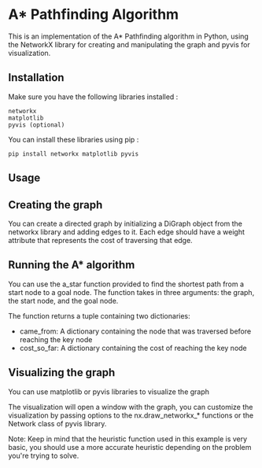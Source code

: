 # A* Pathfinding Algorithm
This is an implementation of the A* Pathfinding algorithm in Python, using the NetworkX library for creating and manipulating the graph and pyvis for visualization.

## Installation
Make sure you have the following libraries installed :
```
networkx
matplotlib
pyvis (optional)
```
You can install these libraries using pip :
```
pip install networkx matplotlib pyvis
```

## Usage
## Creating the graph

You can create a directed graph by initializing a DiGraph object from the networkx library and adding edges to it. Each edge should have a weight attribute that represents the cost of traversing that edge.

## Running the A* algorithm
You can use the a_star function provided to find the shortest path from a start node to a goal node. The function takes in three arguments: the graph, the start node, and the goal node.

The function returns a tuple containing two dictionaries:

- came_from: A dictionary containing the node that was traversed before reaching the key node
- cost_so_far: A dictionary containing the cost of reaching the key node

## Visualizing the graph
You can use matplotlib or pyvis libraries to visualize the graph

The visualization will open a window with the graph, you can customize the visualization by passing options to the nx.draw_networkx_* functions or the Network class of pyvis library.

Note: Keep in mind that the heuristic function used in this example is very basic, you should use a more accurate heuristic depending on the problem you're trying to solve.
